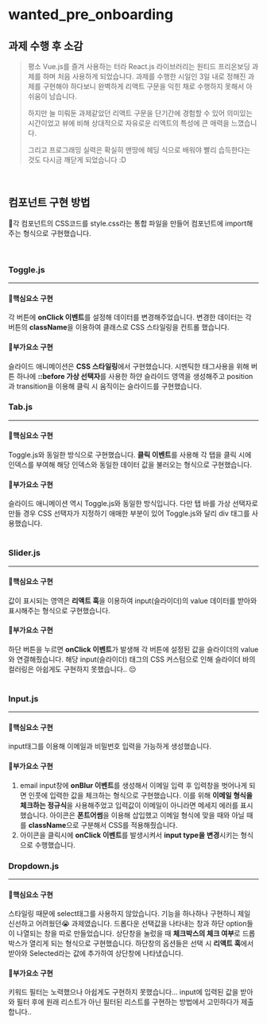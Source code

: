# wanted_pre_onboarding


## 과제 수행 후 소감

>평소 Vue.js를 즐겨 사용하는 터라 React.js 라이브러리는 원티드 프리온보딩 과제를 하며 처음 사용하게 되었습니다. 과제를 수행한 시일인 3일 내로 정해진 과제를 구현해야 하다보니 완벽하게 리액트 구문을 익힌 채로 수행하지 못해서 아쉬움이 남습니다.
>
>하지만 늘 미뤄둔 과제같았던 리액트 구문을 단기간에  경험할 수 있어 의미있는 시간이었고 뷰에 비해 상대적으로 자유로운 리액트의 특성에 큰 매력을 느꼈습니다. 
>
>그리고 프로그래밍 실력은 확실히 맨땅에 헤딩 식으로 배워야 빨리 습득한다는 것도 다시금 깨닫게 되었습니다 :D

&nbsp;

## 컴포넌트 구현 방법

:herb:각 컴포넌트의 CSS코드를 style.css라는 통합 파일을 만들어 컴포넌트에 import해주는 형식으로 구현했습니다.

&nbsp;
### Toggle.js
---
#### :deciduous_tree:핵심요소 구현　
각 버튼에 **onClick 이벤트**를 설정해 데이터를 변경해주었습니다. 변경한 데이터는 각 버튼의 **className**을 이용하여 클래스로 CSS 스타일링을 컨트롤 했습니다.
&nbsp;
#### :deciduous_tree:부가요소 구현　
슬라이드 애니메이션은 **CSS 스타일링**에서 구현했습니다. 시멘틱한 태그사용을 위해 버튼 하나에 **::before 가상 선택자**를 사용한 하얀 슬라이드 영역을 생성해주고 position과 transition을 이용해 클릭 시 움직이는 슬라이드를 구현했습니다.
&nbsp;

### Tab.js
---
#### :deciduous_tree:핵심요소 구현　
Toggle.js와 동일한 방식으로 구현했습니다. **클릭 이벤트**를 사용해 각 탭을 클릭 시에 인덱스를 부여해 해당 인덱스와 동일한 데이터 값을 불러오는 형식으로 구현했습니다.
&nbsp;
#### :deciduous_tree:부가요소 구현　
슬라이드 애니메이션 역시 Toggle.js와 동일한 방식입니다. 다만 탭 바를 가상 선택자로 만들 경우 CSS 선택자가 지정하기 애매한 부분이 있어 Toggle.js와 달리 div 태그를 사용했습니다.  
&nbsp;

### Slider.js
---
#### :deciduous_tree:핵심요소 구현　
값이 표시되는 영역은 **리액트 훅**을 이용하여 input(슬라이더)의 value 데이터를 받아와 표시해주는 형식으로 구현했습니다. 
&nbsp;
#### :deciduous_tree:부가요소 구현　
하단 버튼을 누르면 **onClick 이벤트**가 발생해 각 버튼에 설정된 값을 슬라이더의 value와 연결해줬습니다. 해당 input(슬라이더) 태그의 CSS 커스텀으로 인해 슬라이더 바의 컬러링은 아쉽게도 구현하지 못했습니다.. :pensive:  
&nbsp;

### Input.js
---
#### :deciduous_tree:핵심요소 구현　
input태그를 이용해 이메일과 비밀번호 입력을 가능하게 생성했습니다.
&nbsp;
#### :deciduous_tree:부가요소 구현　
1. email input창에 **onBlur 이벤트**를 생성해서 이메일 입력 후 입력창을 벗어나게 되면 인풋에 입력한 값을 체크하는 형식으로 구현했습니다. 이를 위해 **이메일 형식을 체크하는 정규식**을 사용해주었고 입력값이 이메일이 아니라면 메세지 에러를 표시했습니다.
아이콘은 **폰트어썸**을 이용해 삽입했고 이메일 형식에 맞을 때와 아닐 때를 **className**으로 구분해서 CSS를 적용해줬습니다.
&nbsp;　
2. 아이콘을 클릭시에 **onClick 이벤트**를 발생시켜서 **input type을 변경**시키는 형식으로 수행했습니다.
&nbsp; 

### Dropdown.js
---
#### :deciduous_tree:핵심요소 구현　
스타일링 때문에 select태그를 사용하지 않았습니다. 기능을 하나하나 구현하니 제일 신선하고 어려웠던:sob: 과제였습니다.
드롭다운 선택값을 나타내는 창과 하단 option들이 나열되는 창을 따로 만들었습니다. 상단창을 눌렀을 때 **체크박스의 체크 여부**로 드롭박스가 열리게 되는 형식으로 구현했습니다. 하단창의 옵션들은 선택 시 **리액트 훅**에서 받아와 Selected라는 값에 추가하여 상단창에 나타냈습니다.
&nbsp;
#### :deciduous_tree:부가요소 구현　
키워드 필터는 노력했으나 아쉽게도 구현하지 못했습니다... input에 입력된 값을 받아와 필터 후에 원래 리스트가 아닌 필터된 리스트를 구현하는 방법에서 고민하다가 제출합니다..
